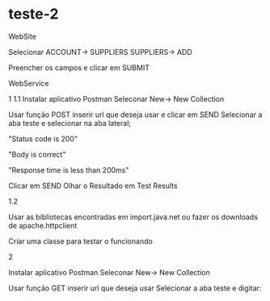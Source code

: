 # teste-2
WebSite

Selecionar ACCOUNT-> SUPPLIERS
           SUPPLIERS-> ADD

Preencher os campos e clicar em SUBMIT


WebService

1
1.1
Instalar aplicativo Postman
Seleconar New-> New Collection

Usar função POST inserir url que deseja usar e clicar em SEND
Selecionar a aba teste e selecionar na aba lateral;

"Status code is 200"

"Body is correct"

"Response time is less than 200ms"

Clicar em SEND
Olhar o Resultado em Test Results

1.2

Usar as bibliotecas encontradas em import.java.net ou fazer os downloads de apache.httpclient

Criar uma classe para testar o funcionando 

2

Instalar aplicativo Postman
Seleconar New-> New Collection

Usar função GET inserir url que deseja usar
Selecionar a aba teste e digitar:
